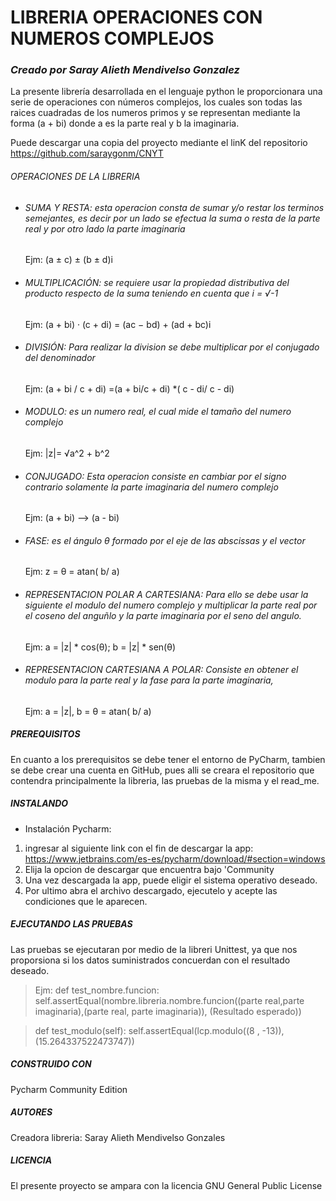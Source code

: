 # LIBRERIA OPERACIONES CON NUMEROS COMPLEJOS 
### _Creado por Saray Alieth Mendivelso Gonzalez_
La presente librería desarrollada en el lenguaje python le proporcionara una serie de operaciones con números complejos, los cuales son todas las raices cuadradas de los numeros primos y se representan mediante la forma (a + bi) donde a es la parte real y b la imaginaria. 

Puede descargar una copia del proyecto mediante el linK del repositorio https://github.com/saraygonm/CNYT
###### OPERACIONES DE LA LIBRERIA
-  ###### SUMA Y RESTA: esta operacion consta de sumar y/o restar los terminos semejantes, es decir por un lado se efectua la suma o resta de la parte real y por otro lado la parte imaginaria
   Ejm: (a ± c)  ± (b ± d)i
-  ###### MULTIPLICACIÓN: se requiere usar la propiedad distributiva del producto respecto de la suma teniendo en cuenta que   i =  √-1 
   Ejm: (a + bi) · (c + di) = (ac − bd) + (ad + bc)i
-  ###### DIVISIÓN: Para realizar la division se debe multiplicar por el conjugado del denominador  
   Ejm: (a + bi / c + di) =(a + bi/c + di) *( c - di/ c - di)
-  ###### MODULO: es un numero real, el cual mide el tamaño del numero complejo
   Ejm: |z|= √a^2 + b^2
-  ###### CONJUGADO: Esta operacion consiste en cambiar por el signo contrario solamente la parte imaginaria del numero complejo 
   Ejm: (a + bi) --> (a - bi)
-  ###### FASE: es el ángulo θ formado por el eje de las abscissas y el vector 
   Ejm: z = θ = atan( b/ a)
-  ###### REPRESENTACION POLAR A CARTESIANA: Para ello se debe usar la siguiente el modulo del numero complejo y multiplicar la parte real por el coseno del anguñlo y la parte imaginaria por el seno del angulo.
   Ejm: a = |z| * cos(θ); b = |z| * sen(θ)
-  ###### REPRESENTACION CARTESIANA A POLAR: Consiste en obtener el modulo para la parte real y la fase para la parte imaginaria,
   Ejm: a = |z|, b = θ = atan( b/ a)

##### PREREQUISITOS 
En cuanto a los prerequisitos se debe tener el entorno de PyCharm, tambien se debe crear una cuenta en GitHub, pues alli se creara el repositorio que contendra principalmente la libreria, las pruebas de la misma y el read_me.

##### INSTALANDO 
- Instalación Pycharm:
1) ingresar al siguiente link  con el fin de descargar la app: https://www.jetbrains.com/es-es/pycharm/download/#section=windows
2) Elija la opcion de descargar que encuentra bajo 'Community
3) Una vez descargada la app, puede eligir el sistema operativo deseado.
4) Por ultimo abra el archivo descargado, ejecutelo y acepte las condiciones que le aparecen.

##### EJECUTANDO LAS PRUEBAS
Las pruebas se ejecutaran por medio de la libreri Unittest, ya que nos proporsiona si los datos suministrados concuerdan con el resultado deseado.

> Ejm: def test_nombre.funcion:
      self.assertEqual(nombre.libreria.nombre.funcion((parte real,parte imaginaria),(parte real, parte imaginaria)), (Resultado esperado))
      
> def test_modulo(self):
        self.assertEqual(lcp.modulo((8 , -13)), (15.264337522473747))
        
##### CONSTRUIDO CON
Pycharm Community Edition 

##### AUTORES
Creadora libreria: Saray Alieth Mendivelso Gonzales

##### LICENCIA
El presente proyecto se ampara con la licencia GNU General Public License

